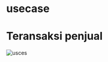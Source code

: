# usecase

# Teransaksi penjual

![usces](https://github.com/SahrulRidwansyah/usecase/assets/115526901/f6f0a132-8349-45e7-a646-ff060007ed3e)
